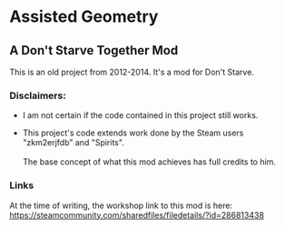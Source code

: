 # Assisted Geometry

## A Don't Starve Together Mod

This is an old project from 2012-2014. 
It's a mod for Don't Starve.

### Disclaimers: 
- I am not certain if the code contained in this project still works.

- This project's code extends work done by the Steam users "zkm2erjfdb" and "Spirits". <br/><br/>The base concept of what this mod achieves has full credits to him.


### Links
At the time of writing, the workshop link to this mod is here:<br/>
https://steamcommunity.com/sharedfiles/filedetails/?id=286813438
